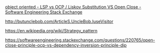 [object oriented - LSP vs OCP / Liskov Substitution VS Open Close - Software Engineering Stack Exchange](https://softwareengineering.stackexchange.com/questions/178488/lsp-vs-ocp-liskov-substitution-vs-open-close/178515#178515)

http://butunclebob.com/ArticleS.UncleBob.IuseVisitor

https://en.wikipedia.org/wiki/Strategy_pattern

https://softwareengineering.stackexchange.com/questions/220765/open-close-principle-ocp-vs-dependency-inversion-principle-dip
